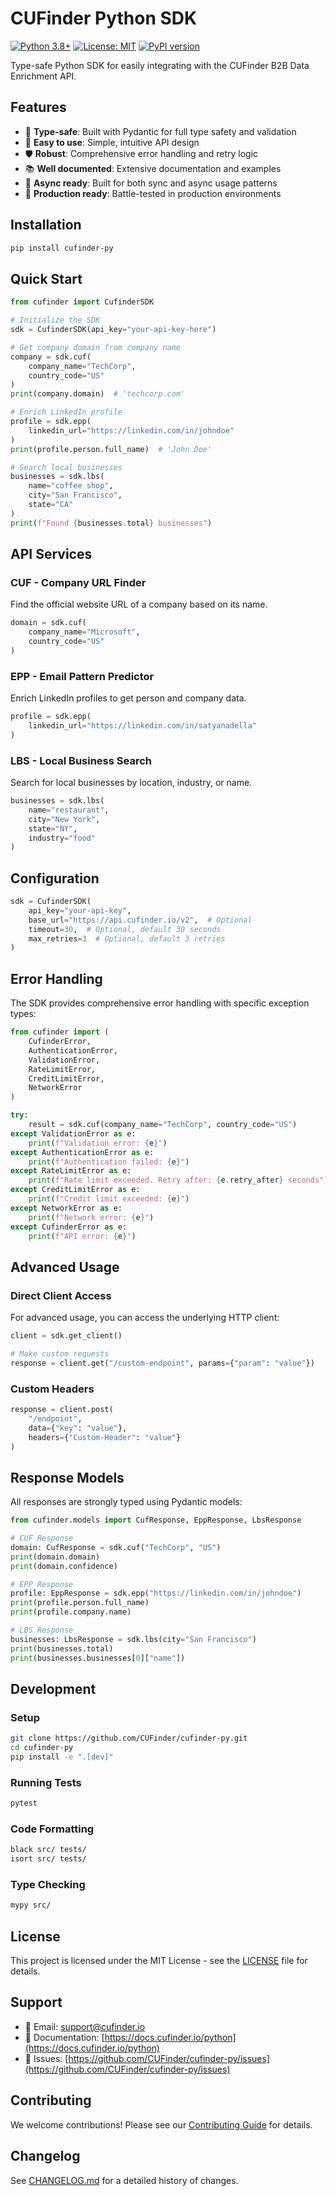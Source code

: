 # CUFinder Python SDK

[![Python 3.8+](https://img.shields.io/badge/python-3.8+-blue.svg)](https://www.python.org/downloads/)
[![License: MIT](https://img.shields.io/badge/License-MIT-yellow.svg)](https://opensource.org/licenses/MIT)
[![PyPI version](https://badge.fury.io/py/cufinder-py.svg)](https://badge.fury.io/py/cufinder-py)

Type-safe Python SDK for easily integrating with the CUFinder B2B Data Enrichment API.

## Features

- 🚀 **Type-safe**: Built with Pydantic for full type safety and validation
- 🔧 **Easy to use**: Simple, intuitive API design
- 🛡️ **Robust**: Comprehensive error handling and retry logic
- 📚 **Well documented**: Extensive documentation and examples
- 🔄 **Async ready**: Built for both sync and async usage patterns
- 🎯 **Production ready**: Battle-tested in production environments

## Installation

```bash
pip install cufinder-py
```

## Quick Start

```python
from cufinder import CufinderSDK

# Initialize the SDK
sdk = CufinderSDK(api_key="your-api-key-here")

# Get company domain from company name
company = sdk.cuf(
    company_name="TechCorp",
    country_code="US"
)
print(company.domain)  # 'techcorp.com'

# Enrich LinkedIn profile
profile = sdk.epp(
    linkedin_url="https://linkedin.com/in/johndoe"
)
print(profile.person.full_name)  # 'John Doe'

# Search local businesses
businesses = sdk.lbs(
    name="coffee shop",
    city="San Francisco",
    state="CA"
)
print(f"Found {businesses.total} businesses")
```

## API Services

### CUF - Company URL Finder
Find the official website URL of a company based on its name.

```python
domain = sdk.cuf(
    company_name="Microsoft",
    country_code="US"
)
```

### EPP - Email Pattern Predictor
Enrich LinkedIn profiles to get person and company data.

```python
profile = sdk.epp(
    linkedin_url="https://linkedin.com/in/satyanadella"
)
```

### LBS - Local Business Search
Search for local businesses by location, industry, or name.

```python
businesses = sdk.lbs(
    name="restaurant",
    city="New York",
    state="NY",
    industry="food"
)
```

## Configuration

```python
sdk = CufinderSDK(
    api_key="your-api-key",
    base_url="https://api.cufinder.io/v2",  # Optional
    timeout=30,  # Optional, default 30 seconds
    max_retries=3  # Optional, default 3 retries
)
```

## Error Handling

The SDK provides comprehensive error handling with specific exception types:

```python
from cufinder import (
    CufinderError,
    AuthenticationError,
    ValidationError,
    RateLimitError,
    CreditLimitError,
    NetworkError
)

try:
    result = sdk.cuf(company_name="TechCorp", country_code="US")
except ValidationError as e:
    print(f"Validation error: {e}")
except AuthenticationError as e:
    print(f"Authentication failed: {e}")
except RateLimitError as e:
    print(f"Rate limit exceeded. Retry after: {e.retry_after} seconds")
except CreditLimitError as e:
    print(f"Credit limit exceeded: {e}")
except NetworkError as e:
    print(f"Network error: {e}")
except CufinderError as e:
    print(f"API error: {e}")
```

## Advanced Usage

### Direct Client Access

For advanced usage, you can access the underlying HTTP client:

```python
client = sdk.get_client()

# Make custom requests
response = client.get("/custom-endpoint", params={"param": "value"})
```

### Custom Headers

```python
response = client.post(
    "/endpoint",
    data={"key": "value"},
    headers={"Custom-Header": "value"}
)
```

## Response Models

All responses are strongly typed using Pydantic models:

```python
from cufinder.models import CufResponse, EppResponse, LbsResponse

# CUF Response
domain: CufResponse = sdk.cuf("TechCorp", "US")
print(domain.domain)
print(domain.confidence)

# EPP Response  
profile: EppResponse = sdk.epp("https://linkedin.com/in/johndoe")
print(profile.person.full_name)
print(profile.company.name)

# LBS Response
businesses: LbsResponse = sdk.lbs(city="San Francisco")
print(businesses.total)
print(businesses.businesses[0]["name"])
```

## Development

### Setup

```bash
git clone https://github.com/CUFinder/cufinder-py.git
cd cufinder-py
pip install -e ".[dev]"
```

### Running Tests

```bash
pytest
```

### Code Formatting

```bash
black src/ tests/
isort src/ tests/
```

### Type Checking

```bash
mypy src/
```

## License

This project is licensed under the MIT License - see the [LICENSE](LICENSE) file for details.

## Support

- 📧 Email: support@cufinder.io
- 📖 Documentation: [https://docs.cufinder.io/python](https://docs.cufinder.io/python)
- 🐛 Issues: [https://github.com/CUFinder/cufinder-py/issues](https://github.com/CUFinder/cufinder-py/issues)

## Contributing

We welcome contributions! Please see our [Contributing Guide](CONTRIBUTING.md) for details.

## Changelog

See [CHANGELOG.md](CHANGELOG.md) for a detailed history of changes.
